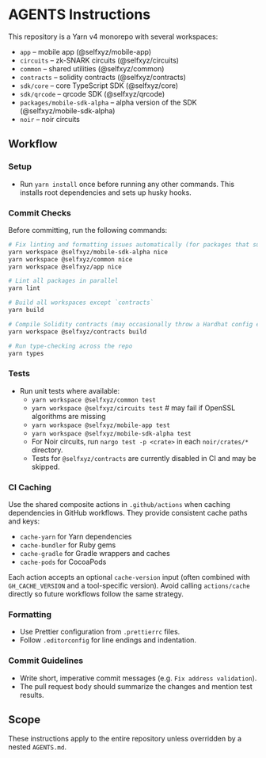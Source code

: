 # AGENTS Instructions

This repository is a Yarn v4 monorepo with several workspaces:

- `app` – mobile app (@selfxyz/mobile-app)
- `circuits` – zk-SNARK circuits (@selfxyz/circuits)
- `common` – shared utilities (@selfxyz/common)
- `contracts` – solidity contracts (@selfxyz/contracts)
- `sdk/core` – core TypeScript SDK (@selfxyz/core)
- `sdk/qrcode` – qrcode SDK (@selfxyz/qrcode)
- `packages/mobile-sdk-alpha` – alpha version of the SDK (@selfxyz/mobile-sdk-alpha)
- `noir` – noir circuits

## Workflow

### Setup

- Run `yarn install` once before running any other commands. This installs root dependencies and sets up husky hooks.

### Commit Checks

Before committing, run the following commands:

```bash
# Fix linting and formatting issues automatically (for packages that support it)
yarn workspace @selfxyz/mobile-sdk-alpha nice
yarn workspace @selfxyz/common nice
yarn workspace @selfxyz/app nice

# Lint all packages in parallel
yarn lint

# Build all workspaces except `contracts`
yarn build

# Compile Solidity contracts (may occasionally throw a Hardhat config error)
yarn workspace @selfxyz/contracts build

# Run type-checking across the repo
yarn types
```

### Tests

- Run unit tests where available:
  - `yarn workspace @selfxyz/common test`
  - `yarn workspace @selfxyz/circuits test` # may fail if OpenSSL algorithms are missing
  - `yarn workspace @selfxyz/mobile-app test`
  - `yarn workspace @selfxyz/mobile-sdk-alpha test`
  - For Noir circuits, run `nargo test -p <crate>` in each `noir/crates/*` directory.
  - Tests for `@selfxyz/contracts` are currently disabled in CI and may be skipped.

### CI Caching

Use the shared composite actions in `.github/actions` when caching dependencies in GitHub workflows. They provide consistent cache paths and keys:

- `cache-yarn` for Yarn dependencies
- `cache-bundler` for Ruby gems
- `cache-gradle` for Gradle wrappers and caches
- `cache-pods` for CocoaPods

Each action accepts an optional `cache-version` input (often combined with `GH_CACHE_VERSION` and a tool-specific version). Avoid calling `actions/cache` directly so future workflows follow the same strategy.

### Formatting

- Use Prettier configuration from `.prettierrc` files.
- Follow `.editorconfig` for line endings and indentation.

### Commit Guidelines

- Write short, imperative commit messages (e.g. `Fix address validation`).
- The pull request body should summarize the changes and mention test results.

## Scope

These instructions apply to the entire repository unless overridden by a nested `AGENTS.md`.
